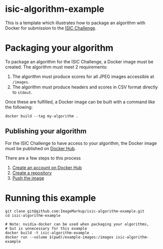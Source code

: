 # isic-algorithm-example
This is a template which illustrates how to package an algorithm with Docker for submission to the [ISIC Challenge](https://challenge.isic-archive.com).

# Packaging your algorithm
To package an algorithm for the ISIC Challenge, a Docker image must be created. The algorithm must meet 2 requirements:
1) The algorithm must produce scores for all JPEG images accessible at `/images`.
2) The algorithm must produce headers and scores in CSV format directly to `stdout`.

Once these are fulfilled, a Docker image can be built with a command like the following:
```
docker build --tag my-algorithm .
```

## Publishing your algorithm
For the ISIC Challenge to have access to your algorithm, the Docker image must be published on [Docker Hub](https://hub.docker.com/).

There are a few steps to this process
1) [Create an account on Docker Hub](https://hub.docker.com/signup)
2) [Create a repository](https://docs.docker.com/docker-hub/repos/#creating-repositories)
3) [Push the image](https://docs.docker.com/docker-hub/repos/#pushing-a-docker-container-image-to-docker-hub)

# Running this example
```
git clone git@github.com:ImageMarkup/isic-algorithm-example.git
cd isic-algorithm-example

# Note: nvidia-docker can be used when packaging your algorithms,
# but is unnecessary for this example
docker build -t isic-algorithm-example .
docker run --volume $(pwd)/example-images:/images isic-algorithm-example
```
